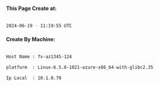 
   
#### This Page Create at:

```bash

2024-06-19 - 11:19:55 UTC

```

#### Create By Machine:

```bash

Host Name : fv-az1345-124

platform  : Linux-6.5.0-1021-azure-x86_64-with-glibc2.35

Ip Local  : 10.1.0.70

```

